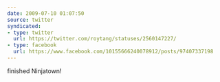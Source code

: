 ```yaml
---
date: 2009-07-10 01:07:50
source: twitter
syndicated:
- type: twitter
  url: https://twitter.com/roytang/statuses/2560147227/
- type: facebook
  url: https://www.facebook.com/10155666240078912/posts/97407337198
---
```


finished Ninjatown!